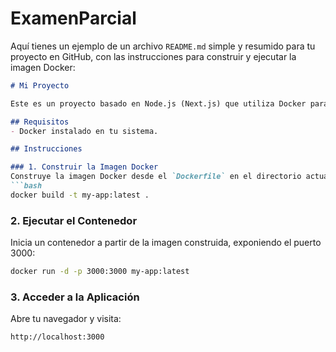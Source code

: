 # ExamenParcial
Aquí tienes un ejemplo de un archivo `README.md` simple y resumido para tu proyecto en GitHub, con las instrucciones para construir y ejecutar la imagen Docker:

```markdown
# Mi Proyecto

Este es un proyecto basado en Node.js (Next.js) que utiliza Docker para su despliegue.

## Requisitos
- Docker instalado en tu sistema.

## Instrucciones

### 1. Construir la Imagen Docker
Construye la imagen Docker desde el `Dockerfile` en el directorio actual:
```bash
docker build -t my-app:latest .
```

### 2. Ejecutar el Contenedor
Inicia un contenedor a partir de la imagen construida, exponiendo el puerto 3000:
```bash
docker run -d -p 3000:3000 my-app:latest
```

### 3. Acceder a la Aplicación
Abre tu navegador y visita:
```
http://localhost:3000
```
